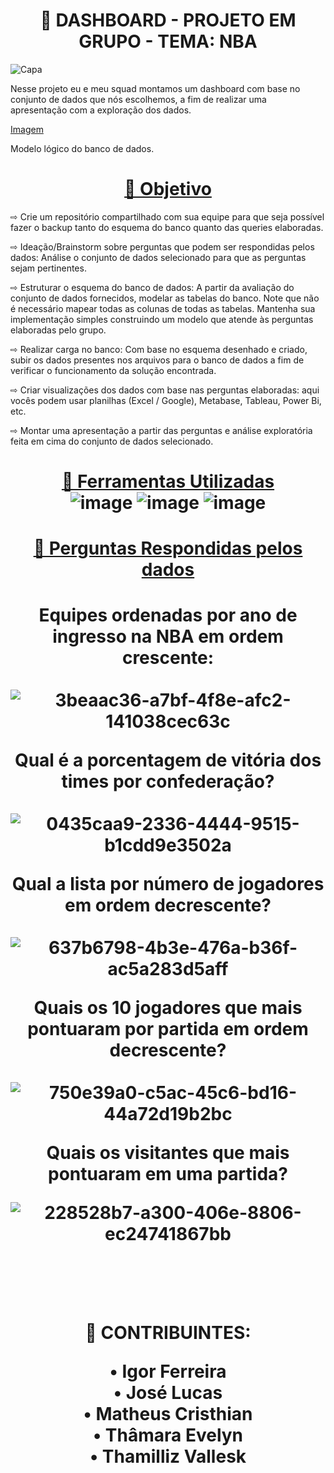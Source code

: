 <h1 align="center">🚀 DASHBOARD - PROJETO EM GRUPO - TEMA: NBA</h1> 

![Capa](https://user-images.githubusercontent.com/112010554/216611073-6dcfd5ac-745b-484f-ae86-ccb3582d4315.jpg)  

Nesse projeto eu e meu squad montamos um dashboard com base no conjunto de dados que nós escolhemos, a fim de realizar uma apresentação com a exploração dos dados. 

[Imagem](/img/modelo.png)

Modelo lógico do banco de dados.

<h1 align="center">
    <a href="https://pt-br.reactjs.org/">🔗 Objetivo</a>
</h1>
<p>⇨ Crie um repositório compartilhado com sua equipe
para que seja possível fazer o backup tanto do
esquema do banco quanto das queries elaboradas.</p> 
<p>⇨ Ideação/Brainstorm sobre perguntas que
podem ser respondidas pelos dados: Análise
o conjunto de dados selecionado para que as
perguntas sejam pertinentes.</p> 
<p>⇨ Estruturar o esquema do banco de dados: A
partir da avaliação do conjunto de dados
fornecidos, modelar as tabelas do banco. Note que
não é necessário mapear todas as colunas de todas
as tabelas. Mantenha sua implementação simples
construindo um modelo que atende às perguntas
elaboradas pelo grupo.</p> 
<p>⇨ Realizar carga no banco: Com base no
esquema desenhado e criado, subir os dados
presentes nos arquivos para o banco de dados a fim
de verificar o funcionamento da solução
encontrada.</p> 
<p>⇨ Criar visualizações dos dados com base nas
perguntas elaboradas: aqui vocês podem usar
planilhas (Excel / Google), Metabase, Tableau,
Power Bi, etc.</p>
<p>⇨ Montar uma apresentação a partir das perguntas e
análise exploratória feita em cima do conjunto de
dados selecionado.</p>   


<h1 align="center">
    <a href="https://pt-br.reactjs.org/"></a>  

<a href="https://pt-br.reactjs.org/">🔗 Ferramentas Utilizadas</a>
</br>
![image](https://img.shields.io/badge/-Excel-red)
![image](https://img.shields.io/badge/-Xampp-red)
![image](https://img.shields.io/badge/-MySql-red)


<h1 align="center">
    <a href="https://pt-br.reactjs.org/"></a> 
<a href="https://pt-br.reactjs.org/">🔗 Perguntas Respondidas pelos dados </a>   
<h1 align="center">
    <a href="https://pt-br.reactjs.org/"></a>  

Equipes ordenadas por ano de ingresso na NBA em ordem crescente: 
</br></br>
![3beaac36-a7bf-4f8e-afc2-141038cec63c](https://user-images.githubusercontent.com/112010554/216964146-47720399-9e39-4dc1-baae-ff62cce15754.jpg)  
 
Qual é a porcentagem de vitória dos times por confederação?
</br></br>
![0435caa9-2336-4444-9515-b1cdd9e3502a](https://user-images.githubusercontent.com/112010554/216967241-fb43a7c2-6179-404e-9aca-33f09f4bd4c7.jpeg)

Qual a lista por número de jogadores em ordem decrescente?  
</br>
![637b6798-4b3e-476a-b36f-ac5a283d5aff](https://user-images.githubusercontent.com/112010554/216968526-16c03331-6fc7-4081-9607-642ba74865f3.jpg) 

Quais os 10 jogadores que mais pontuaram por partida em ordem decrescente? 
</br></br> 
![750e39a0-c5ac-45c6-bd16-44a72d19b2bc](https://user-images.githubusercontent.com/112010554/216977244-22cac5e0-db83-437b-ad9f-e3ab2b8be33b.jpg)

Quais os visitantes que mais pontuaram em uma partida? 
</br>

![228528b7-a300-406e-8806-ec24741867bb](https://user-images.githubusercontent.com/112010554/216977594-e3bf674b-e36b-447f-b696-de83805e0328.jpg)

</br></br> 

🚀 CONTRIBUINTES: 

• Igor Ferreira  
• José Lucas
</br> 
• Matheus Cristhian 
</br>
• Thâmara Evelyn 
</br>
• Thamilliz Vallesk
</br></br> 


